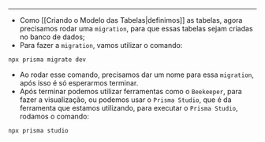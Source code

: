 ___
- Como [[Criando o Modelo das Tabelas|definimos]] as tabelas, agora precisamos rodar uma `migration`, para que essas tabelas sejam criadas no banco de dados;
- Para fazer a `migration`, vamos utilizar o comando:
```zsh
npx prisma migrate dev
```
- Ao rodar esse comando, precisamos dar um nome para essa `migration`, após isso é só esperarmos terminar.
- Após terminar podemos utilizar ferramentas como o `Beekeeper`, para fazer a visualização, ou podemos usar o `Prisma Studio`, que é da ferramenta que estamos utilizando, para executar o `Prisma Studio`, rodamos o comando:
```zsh
npx prisma studio
```
